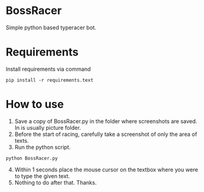 # BossRacer
Simple python based typeracer bot.

# Requirements
Install requirements via command
```
pip install -r requirements.text
```

# How to use
1. Save a copy of BossRacer.py in the folder where screenshots are saved. In is usually picture folder.
2. Before the start of racing, carefully take a screenshot of only the area of texts.
3. Run the python script.
```
python BossRacer.py
```
4. Within 1 seconds place the mouse cursor on the textbox where you were to type the given text.
5. Nothing to do after that. Thanks.
